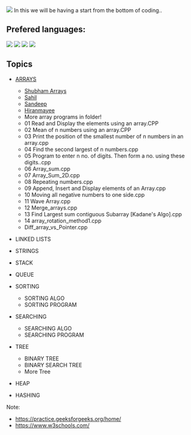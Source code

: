 <img src= 'https://capsule-render.vercel.app/api?type=slice&color=000000&height=150&section=footer&text=Back%20To%20Basics&fontSize=100&animation=blink&fontColor=00FF00' />
In this we will be having a start from the bottom of coding..

## Prefered languages:

<img src= 'https://img.shields.io/badge/C++-v17.0-%3CCOLOR%3E.svg' />  <img src= 'https://img.shields.io/badge/C-v11.0-%3CCOLOR%3E.svg' />  <img src= 'https://img.shields.io/badge/Python-v3.9-%3CCOLOR%3E.svg' />   <img src= 'https://img.shields.io/badge/java-v11.0.8-%3CCOLOR%3E.svg' />


## Topics 

* <a href = "https://github.com/Sandeep-BlackHat/Back_to_Basics/tree/main/Arrays">ARRAYS</a>
  * <a href = "https://github.com/Sandeep-BlackHat/Back_to_Basics/tree/main/Arrays/Mayank%20Arrays">Shubham Arrays</a>     
  * <a href = "https://github.com/Sandeep-BlackHat/Back_to_Basics/tree/main/Arrays/Sahil">Sahil</a> 
  * <a href = "https://github.com/Sandeep-BlackHat/Back_to_Basics/tree/main/Arrays/Sandeep">Sandeep</a>
  * <a href = "https://github.com/Sandeep-BlackHat/Back_to_Basics/tree/main/Arrays/hiranmayee">Hiranmayee</a>
  * More array programs in folder!
  * 01 Read and Display the elements using an array.CPP
  * 02 Mean of n numbers using an array.CPP
  * 03 Print the position of the smallest number of n numbers in an array.cpp
  * 04 Find the second largest of n numbers.cpp
  * 05 Program to enter n no. of digits. Then form a no. using these digits..cpp
  * 06 Array_sum.cpp
  * 07 Array_Sum_2D.cpp
  * 08 Repeating numbers.cpp
  * 09 Append, Insert and Display elements of an Array.cpp
  * 10 Moving all negative numbers to one side.cpp
  * 11 Wave Array.cpp
  * 12 Merge_arrays.cpp
  * 13 Find Largest sum contiguous Subarray [Kadane's Algo].cpp
  * 14 array_rotation_method1.cpp
  * Diff_array_vs_Pointer.cpp

* LINKED LISTS
* STRINGS
* STACK
* QUEUE
* SORTING
  * SORTING ALGO
  * SORTING PROGRAM
* SEARCHING
  * SEARCHING ALGO
  * SEARCHING PROGRAM
* TREE
  * BINARY TREE
  * BINARY SEARCH TREE
  * More Tree
* HEAP
* HASHING

Note: 
* https://practice.geeksforgeeks.org/home/
* https://www.w3schools.com/
